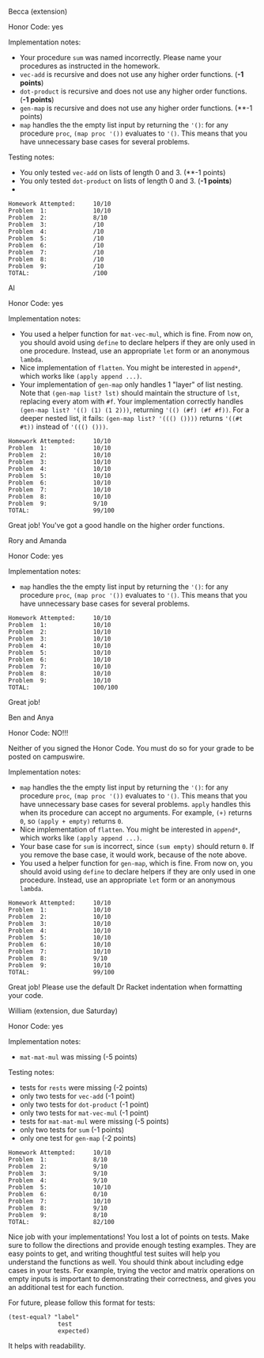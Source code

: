 Becca (extension)

Honor Code: yes

Implementation notes:
- Your procedure `sum` was named incorrectly. Please name your procedures as instructed in the homework.
- `vec-add` is recursive and does not use any higher order functions. (**-1 points**)
- `dot-product` is recursive and does not use any higher order functions. (**-1 points**)
- `gen-map` is recursive and does not use any higher order functions. (**-1 points)
- `map` handles the the empty list input by returning the `'()`: for any procedure `proc`, `(map proc '())` evaluates to `'()`. This means that you have unnecessary base cases for several problems. 

Testing notes:
- You only tested `vec-add` on lists of length 0 and 3. (**-1 points)
- You only tested `dot-product` on lists of length 0 and 3. (**-1 points**)
- 

```
Homework Attempted:     10/10
Problem  1:             10/10
Problem  2:             8/10
Problem  3:             /10
Problem  4:             /10
Problem  5:             /10
Problem  6:             /10
Problem  7:             /10
Problem  8:             /10
Problem  9:             /10
TOTAL:                  /100
```


Al

Honor Code: yes

Implementation notes:
- You used a helper function for `mat-vec-mul`, which is fine. From now on, you should avoid using `define` to declare helpers if they are only used in one procedure. Instead, use an appropriate `let` form or an anonymous `lambda`.
- Nice implementation of `flatten`. You might be interested in `append*`, which works like `(apply append ...)`.
- Your implementation of `gen-map` only handles 1 "layer" of list nesting. Note that `(gen-map list? lst)` should maintain the structure of `lst`, replacing every atom with `#f`. Your implementation correctly handles `(gen-map list? '(() (1) (1 2)))`, returning `'(() (#f) (#f #f))`. For a deeper nested list, it fails: `(gen-map list? '((() ())))` returns `'((#t #t))` instead of `'((() ()))`.

```
Homework Attempted:     10/10
Problem  1:             10/10
Problem  2:             10/10
Problem  3:             10/10
Problem  4:             10/10
Problem  5:             10/10
Problem  6:             10/10
Problem  7:             10/10
Problem  8:             10/10
Problem  9:             9/10
TOTAL:                  99/100
```

Great job! You've got a good handle on the higher order functions.


Rory and Amanda

Honor Code: yes

Implementation notes:
- `map` handles the the empty list input by returning the `'()`: for any procedure `proc`, `(map proc '())` evaluates to `'()`. This means that you have unnecessary base cases for several problems. 

```
Homework Attempted:     10/10
Problem  1:             10/10
Problem  2:             10/10
Problem  3:             10/10
Problem  4:             10/10
Problem  5:             10/10
Problem  6:             10/10
Problem  7:             10/10
Problem  8:             10/10
Problem  9:             10/10
TOTAL:                  100/100
```

Great job!


Ben and Anya

Honor Code: NO!!!

Neither of you signed the Honor Code. You must do so for your grade to be posted on campuswire.

Implementation notes:
- `map` handles the the empty list input by returning the `'()`: for any procedure `proc`, `(map proc '())` evaluates to `'()`. This means that you have unnecessary base cases for several problems. `apply` handles this when its procedure can accept no arguments. For example, `(+)` returns `0`, so `(apply + empty)` returns `0`.
- Nice implementation of `flatten`. You might be interested in `append*`, which works like `(apply append ...)`.
- Your base case for `sum` is incorrect, since `(sum empty)` should return `0`. If you remove the base case, it would work, because of the note above. 
- You used a helper function for `gen-map`, which is fine. From now on, you should avoid using `define` to declare helpers if they are only used in one procedure. Instead, use an appropriate `let` form or an anonymous `lambda`.

```
Homework Attempted:     10/10
Problem  1:             10/10
Problem  2:             10/10
Problem  3:             10/10
Problem  4:             10/10
Problem  5:             10/10
Problem  6:             10/10
Problem  7:             10/10
Problem  8:             9/10
Problem  9:             10/10
TOTAL:                  99/100
```

Great job! Please use the default Dr Racket indentation when formatting your code.


William (extension, due Saturday)

Honor Code: yes

Implementation notes:
- `mat-mat-mul` was missing (-5 points)

Testing notes:
- tests for `rests` were missing (-2 points)
- only two tests for `vec-add` (-1 point)
- only two tests for `dot-product` (-1 point)
- only two tests for `mat-vec-mul` (-1 point)
- tests for `mat-mat-mul` were missing (-5 points)
- only two tests for `sum` (-1 points)
- only one test for `gen-map` (-2 points)

```
Homework Attempted:     10/10
Problem  1:             8/10
Problem  2:             9/10
Problem  3:             9/10
Problem  4:             9/10
Problem  5:             10/10
Problem  6:             0/10
Problem  7:             10/10
Problem  8:             9/10
Problem  9:             8/10
TOTAL:                  82/100
```

Nice job with your implementations! You lost a lot of points on tests. Make sure to follow the directions and provide enough testing examples. They are easy points to get, and writing thoughtful test suites will help you understand the functions as well. You should think about including edge cases in your tests. For example, trying the vector and matrix operations on empty inputs is important to demonstrating their correctness, and gives you an additional test for each function. 

For future, please follow this format for tests:
```
(test-equal? "label"
              test
              expected)
```
It helps with readability.